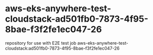# aws-eks-anywhere-test-cloudstack-ad501fb0-7873-4f95-8bae-f3f2fe1ec047-26
repository for use with E2E test job aws-eks-anywhere-test-cloudstack:ad501fb0-7873-4f95-8bae-f3f2fe1ec047-26
